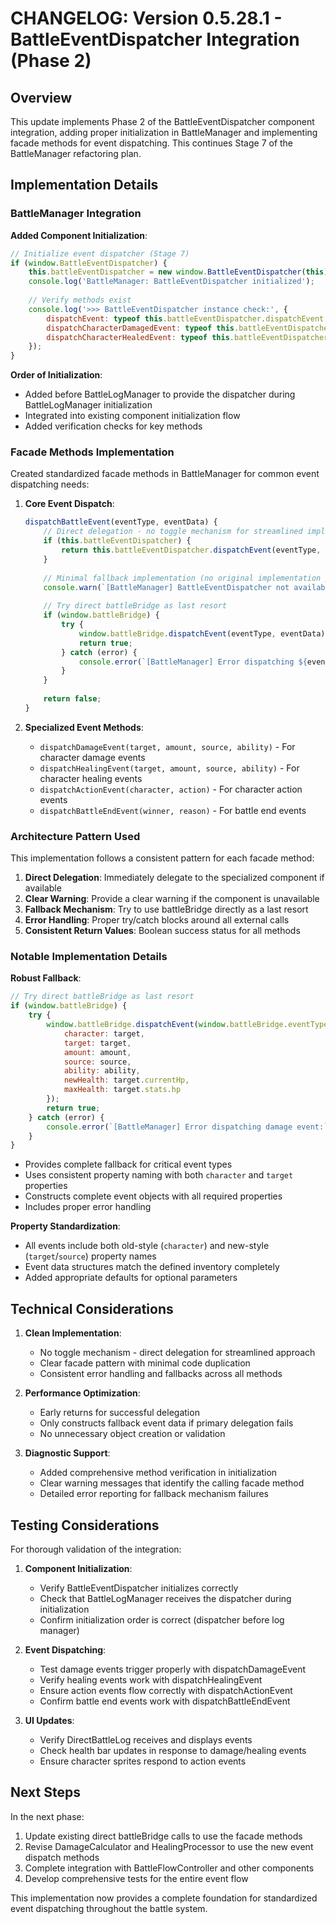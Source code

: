 # CHANGELOG: Version 0.5.28.1 - BattleEventDispatcher Integration (Phase 2)

## Overview

This update implements Phase 2 of the BattleEventDispatcher component integration, adding proper initialization in BattleManager and implementing facade methods for event dispatching. This continues Stage 7 of the BattleManager refactoring plan.

## Implementation Details

### BattleManager Integration

**Added Component Initialization**:
```javascript
// Initialize event dispatcher (Stage 7)
if (window.BattleEventDispatcher) {
    this.battleEventDispatcher = new window.BattleEventDispatcher(this);
    console.log('BattleManager: BattleEventDispatcher initialized');
    
    // Verify methods exist
    console.log('>>> BattleEventDispatcher instance check:', {
        dispatchEvent: typeof this.battleEventDispatcher.dispatchEvent === 'function',
        dispatchCharacterDamagedEvent: typeof this.battleEventDispatcher.dispatchCharacterDamagedEvent === 'function',
        dispatchCharacterHealedEvent: typeof this.battleEventDispatcher.dispatchCharacterHealedEvent === 'function'
    });
}
```

**Order of Initialization**:
- Added before BattleLogManager to provide the dispatcher during BattleLogManager initialization
- Integrated into existing component initialization flow
- Added verification checks for key methods

### Facade Methods Implementation

Created standardized facade methods in BattleManager for common event dispatching needs:

1. **Core Event Dispatch**:
   ```javascript
   dispatchBattleEvent(eventType, eventData) {
       // Direct delegation - no toggle mechanism for streamlined implementation
       if (this.battleEventDispatcher) {
           return this.battleEventDispatcher.dispatchEvent(eventType, eventData);
       }
       
       // Minimal fallback implementation (no original implementation preserved)
       console.warn(`[BattleManager] BattleEventDispatcher not available, cannot dispatch ${eventType}`);
       
       // Try direct battleBridge as last resort
       if (window.battleBridge) {
           try {
               window.battleBridge.dispatchEvent(eventType, eventData);
               return true;
           } catch (error) {
               console.error(`[BattleManager] Error dispatching ${eventType}:`, error);
           }
       }
       
       return false;
   }
   ```

2. **Specialized Event Methods**:
   - `dispatchDamageEvent(target, amount, source, ability)` - For character damage events
   - `dispatchHealingEvent(target, amount, source, ability)` - For character healing events
   - `dispatchActionEvent(character, action)` - For character action events
   - `dispatchBattleEndEvent(winner, reason)` - For battle end events

### Architecture Pattern Used

This implementation follows a consistent pattern for each facade method:

1. **Direct Delegation**: Immediately delegate to the specialized component if available
2. **Clear Warning**: Provide a clear warning if the component is unavailable
3. **Fallback Mechanism**: Try to use battleBridge directly as a last resort
4. **Error Handling**: Proper try/catch blocks around all external calls
5. **Consistent Return Values**: Boolean success status for all methods

### Notable Implementation Details

**Robust Fallback**:
```javascript
// Try direct battleBridge as last resort
if (window.battleBridge) {
    try {
        window.battleBridge.dispatchEvent(window.battleBridge.eventTypes.CHARACTER_DAMAGED, {
            character: target,
            target: target,
            amount: amount,
            source: source,
            ability: ability,
            newHealth: target.currentHp,
            maxHealth: target.stats.hp
        });
        return true;
    } catch (error) {
        console.error(`[BattleManager] Error dispatching damage event:`, error);
    }
}
```

- Provides complete fallback for critical event types
- Uses consistent property naming with both `character` and `target` properties
- Constructs complete event objects with all required properties
- Includes proper error handling

**Property Standardization**:
- All events include both old-style (`character`) and new-style (`target`/`source`) property names
- Event data structures match the defined inventory completely
- Added appropriate defaults for optional parameters

## Technical Considerations

1. **Clean Implementation**:
   - No toggle mechanism - direct delegation for streamlined approach
   - Clear facade pattern with minimal code duplication
   - Consistent error handling and fallbacks across all methods

2. **Performance Optimization**:
   - Early returns for successful delegation
   - Only constructs fallback event data if primary delegation fails
   - No unnecessary object creation or validation

3. **Diagnostic Support**:
   - Added comprehensive method verification in initialization
   - Clear warning messages that identify the calling facade method
   - Detailed error reporting for fallback mechanism failures

## Testing Considerations

For thorough validation of the integration:

1. **Component Initialization**:
   - Verify BattleEventDispatcher initializes correctly
   - Check that BattleLogManager receives the dispatcher during initialization
   - Confirm initialization order is correct (dispatcher before log manager)

2. **Event Dispatching**:
   - Test damage events trigger properly with dispatchDamageEvent
   - Verify healing events work with dispatchHealingEvent
   - Ensure action events flow correctly with dispatchActionEvent
   - Confirm battle end events work with dispatchBattleEndEvent

3. **UI Updates**:
   - Verify DirectBattleLog receives and displays events
   - Check health bar updates in response to damage/healing events
   - Ensure character sprites respond to action events

## Next Steps

In the next phase:

1. Update existing direct battleBridge calls to use the facade methods
2. Revise DamageCalculator and HealingProcessor to use the new event dispatch methods
3. Complete integration with BattleFlowController and other components
4. Develop comprehensive tests for the entire event flow

This implementation now provides a complete foundation for standardized event dispatching throughout the battle system.